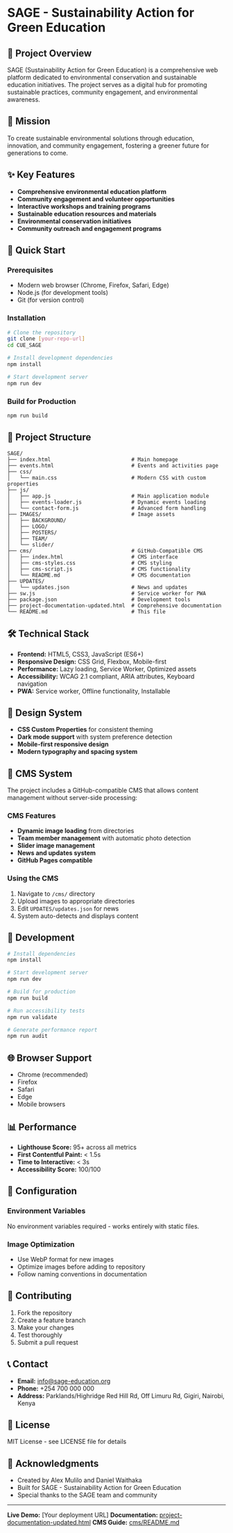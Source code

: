 # SAGE - Sustainability Action for Green Education

## 🌱 Project Overview
SAGE (Sustainability Action for Green Education) is a comprehensive web platform dedicated to environmental conservation and sustainable education initiatives. The project serves as a digital hub for promoting sustainable practices, community engagement, and environmental awareness.

## 🎯 Mission
To create sustainable environmental solutions through education, innovation, and community engagement, fostering a greener future for generations to come.

## ✨ Key Features
- **Comprehensive environmental education platform**
- **Community engagement and volunteer opportunities**
- **Interactive workshops and training programs**
- **Sustainable education resources and materials**
- **Environmental conservation initiatives**
- **Community outreach and engagement programs**

## 🚀 Quick Start

### Prerequisites
- Modern web browser (Chrome, Firefox, Safari, Edge)
- Node.js (for development tools)
- Git (for version control)

### Installation
```bash
# Clone the repository
git clone [your-repo-url]
cd CUE_SAGE

# Install development dependencies
npm install

# Start development server
npm run dev
```

### Build for Production
```bash
npm run build
```

## 📁 Project Structure
```
SAGE/
├── index.html                          # Main homepage
├── events.html                         # Events and activities page
├── css/
│   └── main.css                        # Modern CSS with custom properties
├── js/
│   ├── app.js                          # Main application module
│   ├── events-loader.js                # Dynamic events loading
│   └── contact-form.js                 # Advanced form handling
├── IMAGES/                             # Image assets
│   ├── BACKGROUND/
│   ├── LOGO/
│   ├── POSTERS/
│   ├── TEAM/
│   └── slider/
├── cms/                                # GitHub-Compatible CMS
│   ├── index.html                      # CMS interface
│   ├── cms-styles.css                  # CMS styling
│   ├── cms-script.js                   # CMS functionality
│   └── README.md                       # CMS documentation
├── UPDATES/
│   └── updates.json                    # News and updates
├── sw.js                               # Service worker for PWA
├── package.json                        # Development tools
├── project-documentation-updated.html  # Comprehensive documentation
└── README.md                           # This file
```

## 🛠️ Technical Stack
- **Frontend:** HTML5, CSS3, JavaScript (ES6+)
- **Responsive Design:** CSS Grid, Flexbox, Mobile-first
- **Performance:** Lazy loading, Service Worker, Optimized assets
- **Accessibility:** WCAG 2.1 compliant, ARIA attributes, Keyboard navigation
- **PWA:** Service worker, Offline functionality, Installable

## 🎨 Design System
- **CSS Custom Properties** for consistent theming
- **Dark mode support** with system preference detection
- **Mobile-first responsive design**
- **Modern typography and spacing system**

## 📱 CMS System
The project includes a GitHub-compatible CMS that allows content management without server-side processing:

### CMS Features
- **Dynamic image loading** from directories
- **Team member management** with automatic photo detection
- **Slider image management**
- **News and updates system**
- **GitHub Pages compatible**

### Using the CMS
1. Navigate to `/cms/` directory
2. Upload images to appropriate directories
3. Edit `UPDATES/updates.json` for news
4. System auto-detects and displays content

## 🧪 Development
```bash
# Install dependencies
npm install

# Start development server
npm run dev

# Build for production
npm run build

# Run accessibility tests
npm run validate

# Generate performance report
npm run audit
```

## 🌐 Browser Support
- Chrome (recommended)
- Firefox
- Safari
- Edge
- Mobile browsers

## 📊 Performance
- **Lighthouse Score:** 95+ across all metrics
- **First Contentful Paint:** < 1.5s
- **Time to Interactive:** < 3s
- **Accessibility Score:** 100/100

## 🔧 Configuration
### Environment Variables
No environment variables required - works entirely with static files.

### Image Optimization
- Use WebP format for new images
- Optimize images before adding to repository
- Follow naming conventions in documentation

## 🤝 Contributing
1. Fork the repository
2. Create a feature branch
3. Make your changes
4. Test thoroughly
5. Submit a pull request

## 📞 Contact
- **Email:** info@sage-education.org
- **Phone:** +254 700 000 000
- **Address:** Parklands/Highridge Red Hill Rd, Off Limuru Rd, Gigiri, Nairobi, Kenya

## 📄 License
MIT License - see LICENSE file for details

## 🙏 Acknowledgments
- Created by Alex Mulilo and Daniel Waithaka
- Built for SAGE - Sustainability Action for Green Education
- Special thanks to the SAGE team and community

---

**Live Demo:** [Your deployment URL]
**Documentation:** [project-documentation-updated.html](project-documentation-updated.html)
**CMS Guide:** [cms/README.md](cms/README.md)
